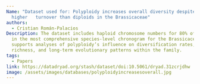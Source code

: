 ```yaml
---
Name: "Dataset used for: Polyploidy increases overall diversity despite
  higher   turnover than diploids in the Brassicaceae"
authors:
  - Cristian Román-Palacios
Description: The dataset includes haploid chromosome numbers for 80% of species
  in the most comprehensive species-level chronogram for the Brassicaceae. It
  supports analyses of polyploidy’s influence on diversification rates, species
  richness, and long-term evolutionary patterns within the family.
tags:
  - Papers
link: https://datadryad.org/stash/dataset/doi:10.5061/dryad.31zcrjdhw
image: /assets/images/databases/polyploidyincreasesoverall.jpg
---
```

